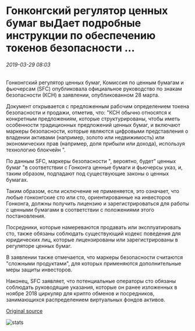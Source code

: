 # Гонконгский регулятор ценных бумаг выДает подробные инструкции по обеспечению токенов безопасности ...

###### 2019-03-29 08:03

Гонконгский регулятор ценных бумаг, Комиссия по ценным бумагам и фьючерсам (SFC) опубликовала официальное руководство по знакам безопасности (КСН) в заявлении, опубликованном 28 марта.

Документ открывается с предложенным рабочим определением токена безопасности и продажи, отметив, что: "КСН обычно относятся к конкретным предложениям, которые структурированы, чтобы иметь особенности традиционных предложений ценных бумаг, и включают маркеры безопасности, которые являются цифровыми представления о владении активами (например, золото или недвижимость) или экономических прав (например, доля прибыли или дохода), используя технологию блокчейн ".

По данным SFC, маркеры безопасности ", вероятно, будет" ценных бумаг "в соответствии с Гонконга ценные бумаги и фьючерсы указ, и, таким образом, подпадают под существующие законы о ценных бумагах.

Таким образом, если исключение не применяется, это означает, что любые гонконгские сто или сто, ориентированные на инвесторов Гонконга, должны получить лицензию и зарегистрироваться для работы с ценными бумагами в соответствии с положениями этого постановления.

Посредники, которые намереваются продавать или эксплуатировать сто, также обязаны соблюдать существующий кодекс поведения для юридических лиц, которые лицензированы или зарегистрированы в регуляторе ценных бумаг.

В заявлении также отмечается, что маркеры безопасности считаются "сложными продуктами", для которых применяются дополнительные меры защиты инвесторов.

Наконец, SFC заявляет, что потенциальные операторы сто обязаны соблюдать руководящие указания, которые он ранее изложенных в ноябре 2018 циркуляр для крипто обменов и посредников, занимающихся распределением виртуальных фондов активов.

[Original source](https://cointelegraph.com/news/hong-kongs-securities-regulator-issues-detailed-guidance-for-security-token-offerings)

![stats](https://c.statcounter.com/11760860/0/a89fa40b/1/ "stats")